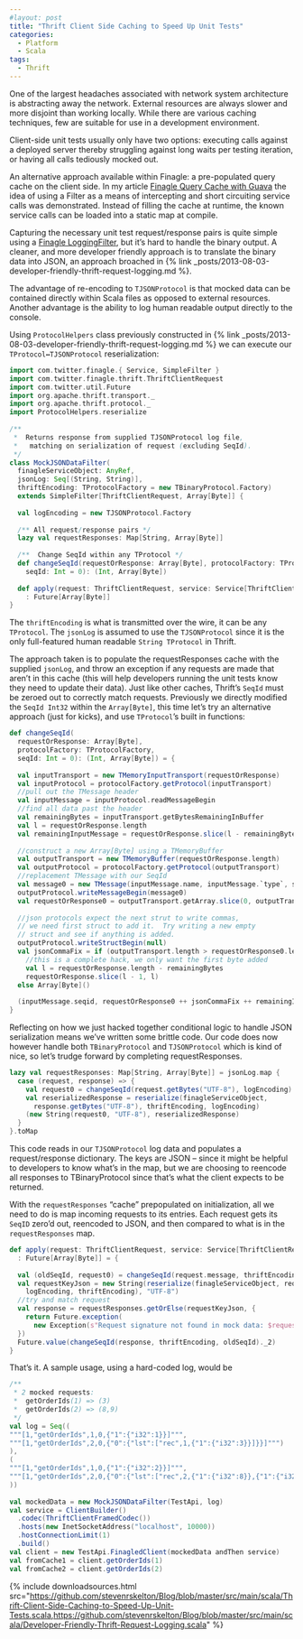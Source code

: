 ```yaml
---
#layout: post
title: "Thrift Client Side Caching to Speed Up Unit Tests"
categories:
  - Platform
  - Scala
tags:
  - Thrift
---
```


One of the largest headaches associated with network system architecture is abstracting away the network. External resources are always slower and more disjoint than working locally. While there are various caching techniques, few are suitable for use in a development environment.

Client-side unit tests usually only have two options: executing calls against a deployed server thereby struggling against long waits per testing iteration, or having all calls tediously mocked out.

An alternative approach available within Finagle: a pre-populated query cache on the client side. In my article [Finagle Query Cache with Guava](http://stevenskelton.ca/finagle-query-cache-with-guava/) the idea of using a Filter as a means of intercepting and short circuiting service calls was demonstrated. Instead of filling the cache at runtime, the known service calls can be loaded into a static map at compile.

Capturing the necessary unit test request/response pairs is quite simple using a [Finagle LoggingFilter](https://github.com/twitter/finagle/blob/master/finagle-core/src/main/scala/com/twitter/finagle/filter/LoggingFilter.scala), but it’s hard to handle the binary output. A cleaner, and more developer friendly approach is to translate the binary data into JSON, an approach broached in {% link _posts/2013-08-03-developer-friendly-thrift-request-logging.md %}.

The advantage of re-encoding to `TJSONProtocol` is that mocked data can be contained directly within Scala files as opposed to external resources. Another advantage is the ability to log human readable output directly to the console.

Using `ProtocolHelpers` class previously constructed in {% link _posts/2013-08-03-developer-friendly-thrift-request-logging.md %} we can execute our `TProtocol↔TJSONProtocol` reserialization:

```scala
import com.twitter.finagle.{ Service, SimpleFilter }
import com.twitter.finagle.thrift.ThriftClientRequest
import com.twitter.util.Future
import org.apache.thrift.transport._
import org.apache.thrift.protocol._
import ProtocolHelpers.reserialize
 
/**
 *  Returns response from supplied TJSONProtocol log file,
 *   matching on serialization of request (excluding SeqId).
 */
class MockJSONDataFilter(
  finagleServiceObject: AnyRef,
  jsonLog: Seq[(String, String)],
  thriftEncoding: TProtocolFactory = new TBinaryProtocol.Factory)
  extends SimpleFilter[ThriftClientRequest, Array[Byte]] {
 
  val logEncoding = new TJSONProtocol.Factory
 
  /** All request/response pairs */
  lazy val requestResponses: Map[String, Array[Byte]]
 
  /**  Change SeqId within any TProtocol */
  def changeSeqId(requestOrResponse: Array[Byte], protocolFactory: TProtocolFactory, 
    seqId: Int = 0): (Int, Array[Byte])
 
  def apply(request: ThriftClientRequest, service: Service[ThriftClientRequest, Array[Byte]])
    : Future[Array[Byte]] 
}
```

The `thriftEncoding` is what is transmitted over the wire, it can be any `TProtocol`. The `jsonLog` is assumed to use the `TJSONProtocol` since it is the only full-featured human readable `String TProtocol` in Thrift.

The approach taken is to populate the requestResponses cache with the supplied `jsonLog`, and throw an exception if any requests are made that aren’t in this cache (this will help developers running the unit tests know they need to update their data). Just like other caches, Thrift’s `SeqId` must be zeroed out to correctly match requests. Previously we directly modified the `SeqId Int32` within the `Array[Byte]`, this time let’s try an alternative approach (just for kicks), and use `TProtocol`’s built in functions:

```scala
def changeSeqId(
  requestOrResponse: Array[Byte], 
  protocolFactory: TProtocolFactory, 
  seqId: Int = 0): (Int, Array[Byte]) = {
 
  val inputTransport = new TMemoryInputTransport(requestOrResponse)
  val inputProtocol = protocolFactory.getProtocol(inputTransport)
  //pull out the TMessage header
  val inputMessage = inputProtocol.readMessageBegin
  //find all data past the header
  val remainingBytes = inputTransport.getBytesRemainingInBuffer
  val l = requestOrResponse.length
  val remainingInputMessage = requestOrResponse.slice(l - remainingBytes, l)
 
  //construct a new Array[Byte] using a TMemoryBuffer
  val outputTransport = new TMemoryBuffer(requestOrResponse.length)
  val outputProtocol = protocolFactory.getProtocol(outputTransport)
  //replacement TMessage with our SeqId
  val message0 = new TMessage(inputMessage.name, inputMessage.`type`, seqId)
  outputProtocol.writeMessageBegin(message0)
  val requestOrResponse0 = outputTransport.getArray.slice(0, outputTransport.length)
 
  //json protocols expect the next strut to write commas,
  // we need first struct to add it.  Try writing a new empty
  // struct and see if anything is added.
  outputProtocol.writeStructBegin(null)
  val jsonCommaFix = if (outputTransport.length > requestOrResponse0.length)
    //this is a complete hack, we only want the first byte added
    val l = requestOrResponse.length - remainingBytes
    requestOrResponse.slice(l - 1, l)
  else Array[Byte]()
 
  (inputMessage.seqid, requestOrResponse0 ++ jsonCommaFix ++ remainingInputMessage)
}
```

Reflecting on how we just hacked together conditional logic to handle JSON serialization means we’ve written some brittle code. Our code does now however handle both `TBinaryProtocol` and `TJSONProtocol` which is kind of nice, so let’s trudge forward by completing requestResponses.

```scala
lazy val requestResponses: Map[String, Array[Byte]] = jsonLog.map {
  case (request, response) => {
    val request0 = changeSeqId(request.getBytes("UTF-8"), logEncoding)._2
    val reserializedResponse = reserialize(finagleServiceObject, 
      response.getBytes("UTF-8"), thriftEncoding, logEncoding)
    (new String(request0, "UTF-8"), reserializedResponse)
  }
}.toMap
```

This code reads in our `TJSONProtocol` log data and populates a request/response dictionary. The keys are JSON – since it might be helpful to developers to know what’s in the map, but we are choosing to reencode all responses to TBinaryProtocol since that’s what the client expects to be returned.

With the `requestResponses` “cache” prepopulated on initialization, all we need to do is map incoming requests to its entries.
Each request gets its `SeqID` zero’d out, reencoded to JSON, and then compared to what is in the `requestResponses` map.

```scala
def apply(request: ThriftClientRequest, service: Service[ThriftClientRequest, Array[Byte]])
  : Future[Array[Byte]] = {
 
  val (oldSeqId, request0) = changeSeqId(request.message, thriftEncoding)
  val requestKeyJson = new String(reserialize(finagleServiceObject, request0, 
    logEncoding, thriftEncoding), "UTF-8")
  //try and match request
  val response = requestResponses.getOrElse(requestKeyJson, {
    return Future.exception(
      new Exception(s"Request signature not found in mock data: $requestKeyJson"))
  })
  Future.value(changeSeqId(response, thriftEncoding, oldSeqId)._2)
}
```

That’s it. A sample usage, using a hard-coded log, would be

```scala
/**
 * 2 mocked requests:
 *  getOrderIds(1) => (3)
 *  getOrderIds(2) => (8,9)
 */
val log = Seq((
"""[1,"getOrderIds",1,0,{"1":{"i32":1}}]""",
"""[1,"getOrderIds",2,0,{"0":{"lst":["rec",1,{"1":{"i32":3}}]}}]""")
),
(
"""[1,"getOrderIds",1,0,{"1":{"i32":2}}]""",
"""[1,"getOrderIds",2,0,{"0":{"lst":["rec",2,{"1":{"i32":8}},{"1":{"i32":9}}]}}]""")
))
     
val mockedData = new MockJSONDataFilter(TestApi, log)
val service = ClientBuilder()
  .codec(ThriftClientFramedCodec())
  .hosts(new InetSocketAddress("localhost", 10000))
  .hostConnectionLimit(1)
  .build()
val client = new TestApi.FinagledClient(mockedData andThen service)
val fromCache1 = client.getOrderIds(1)
val fromCache2 = client.getOrderIds(2)
```

{%
  include downloadsources.html
  src="https://github.com/stevenrskelton/Blog/blob/master/src/main/scala/Thrift-Client-Side-Caching-to-Speed-Up-Unit-Tests.scala,https://github.com/stevenrskelton/Blog/blob/master/src/main/scala/Developer-Friendly-Thrift-Request-Logging.scala"
%}